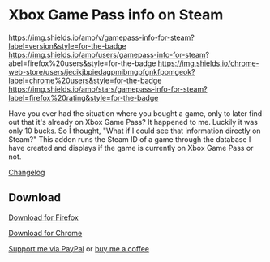 # Xbox Game Pass info on Steam

https://img.shields.io/amo/v/gamepass-info-for-steam?label=version&style=for-the-badge https://img.shields.io/amo/users/gamepass-info-for-steam? abel=firefox%20users&style=for-the-badge https://img.shields.io/chrome-web-store/users/jecikjbpiedagpmibmgpfgnkfpomgeok?label=chrome%20users&style=for-the-badge https://img.shields.io/amo/stars/gamepass-info-for-steam?label=firefox%20rating&style=for-the-badge

Have you ever had the situation where you bought a game, only to later find out that it's already on Xbox Game Pass? It happened to me. Luckily it was only 10 bucks.
So I thought, "What if I could see that information directly on Steam?"
This addon runs the Steam ID of a game through the database I have created and displays if the game is currently on Xbox Game Pass or not. 

[Changelog](https://aligueler.com/GamePass/)

## Download

[Download for Firefox](https://addons.mozilla.org/en-US/firefox/addon/gamepass-info-for-steam/)

[Download for Chrome](https://chrome.google.com/webstore/detail/xbox-game-pass-info-on-st/jecikjbpiedagpmibmgpfgnkfpomgeok/)




[Support me via PayPal](https://paypal.me/alike03/) or [buy me a coffee](https://www.buymeacoffee.com/alike03/)